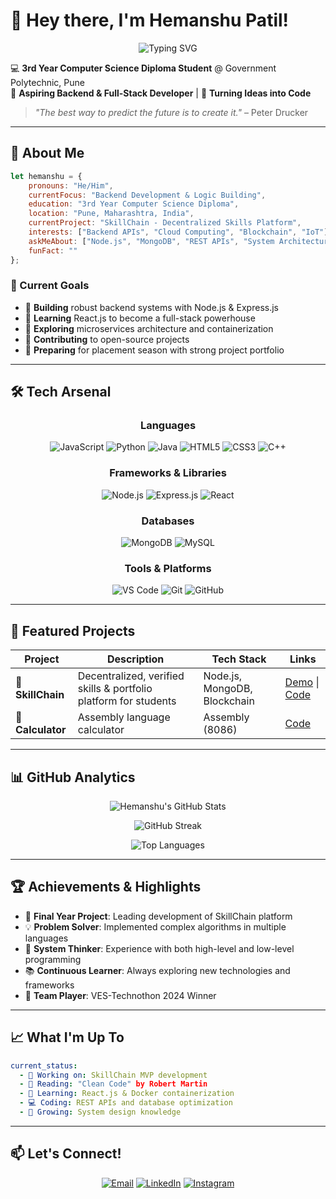 # 👋 Hey there, I'm Hemanshu Patil!

<div align="center">
  
![Typing SVG](https://readme-typing-svg.herokuapp.com?font=Fira+Code&pause=1000&color=36BCF7&center=true&vCenter=true&width=435&lines=Backend+Developer;Computer+Science+Student;Problem+Solver+%26+Innovator;Always+Learning%2C+Always+Building)

</div>

💻 **3rd Year Computer Science Diploma Student** @ Government Polytechnic, Pune  
🚀 **Aspiring Backend & Full-Stack Developer** | 🎯 **Turning Ideas into Code**

> *"The best way to predict the future is to create it."* – Peter Drucker

---

## 🚀 About Me

```javascript
let hemanshu = {
    pronouns: "He/Him",
    currentFocus: "Backend Development & Logic Building",
    education: "3rd Year Computer Science Diploma",
    location: "Pune, Maharashtra, India",
    currentProject: "SkillChain - Decentralized Skills Platform",
    interests: ["Backend APIs", "Cloud Computing", "Blockchain", "IoT"],
    askMeAbout: ["Node.js", "MongoDB", "REST APIs", "System Architecture"],
    funFact: ""
};
```

### 🎯 Current Goals
- 🔹 **Building** robust backend systems with Node.js & Express.js
- 🔹 **Learning** React.js to become a full-stack powerhouse
- 🔹 **Exploring** microservices architecture and containerization
- 🔹 **Contributing** to open-source projects
- 🔹 **Preparing** for placement season with strong project portfolio

---

## 🛠️ Tech Arsenal

<div align="center">

### Languages
![JavaScript](https://img.shields.io/badge/JavaScript-F7DF1E?style=for-the-badge&logo=javascript&logoColor=black)
![Python](https://img.shields.io/badge/Python-3776AB?style=for-the-badge&logo=python&logoColor=white)
![Java](https://img.shields.io/badge/Java-ED8B00?style=for-the-badge&logo=java&logoColor=white)
![HTML5](https://img.shields.io/badge/HTML5-E34F26?style=for-the-badge&logo=html5&logoColor=white)
![CSS3](https://img.shields.io/badge/CSS3-1572B6?style=for-the-badge&logo=css3&logoColor=white)
![C++](https://img.shields.io/badge/C++-525252?style=for-the-badge&logo=assembly&logoColor=white)

### Frameworks & Libraries
![Node.js](https://img.shields.io/badge/Node.js-43853D?style=for-the-badge&logo=node.js&logoColor=white)
![Express.js](https://img.shields.io/badge/Express.js-404D59?style=for-the-badge&logo=express&logoColor=white)
![React](https://img.shields.io/badge/React-20232A?style=for-the-badge&logo=react&logoColor=61DAFB)

### Databases
![MongoDB](https://img.shields.io/badge/MongoDB-4EA94B?style=for-the-badge&logo=mongodb&logoColor=white)
![MySQL](https://img.shields.io/badge/MySQL-005C84?style=for-the-badge&logo=mysql&logoColor=white)

### Tools & Platforms
![VS Code](https://img.shields.io/badge/VS_Code-0078d4?style=for-the-badge&logo=visual%20studio%20code&logoColor=white)
![Git](https://img.shields.io/badge/Git-F05032?style=for-the-badge&logo=git&logoColor=white)
![GitHub](https://img.shields.io/badge/GitHub-100000?style=for-the-badge&logo=github&logoColor=white)

</div>

---

## 📂 Featured Projects

<div align="center">

| Project | Description | Tech Stack | Links |
|---------|-------------|------------|-------|
| 🔐 **SkillChain** | Decentralized, verified skills & portfolio platform for students | Node.js, MongoDB, Blockchain | [Demo](#) \| [Code](#) |
| 📝 **Calculator** | Assembly language calculator | Assembly (8086) | [Code](#) |

</div>

---

## 📊 GitHub Analytics

<div align="center">
  
![Hemanshu's GitHub Stats](https://github-readme-stats.vercel.app/api?username=itsmehemanshu&show_icons=true&theme=radical&hide_border=true&count_private=true)

![GitHub Streak](https://github-readme-streak-stats.herokuapp.com/?user=itsmehemanshu&theme=radical&hide_border=true)

![Top Languages](https://github-readme-stats.vercel.app/api/top-langs/?username=itsmehemanshu&theme=radical&hide_border=true&layout=compact)

</div>

---



## 🏆 Achievements & Highlights

- 🎯 **Final Year Project**: Leading development of SkillChain platform
- 💡 **Problem Solver**: Implemented complex algorithms in multiple languages
- 🔧 **System Thinker**: Experience with both high-level and low-level programming
- 📚 **Continuous Learner**: Always exploring new technologies and frameworks
- 🤝 **Team Player**: VES-Technothon 2024 Winner 

---

## 📈 What I'm Up To

```yaml
current_status:
  - 🔨 Working on: SkillChain MVP development
  - 📖 Reading: "Clean Code" by Robert Martin
  - 🎯 Learning: React.js & Docker containerization
  - 💻 Coding: REST APIs and database optimization
  - 🌱 Growing: System design knowledge
```

---

## 📫 Let's Connect!

<div align="center">

[![Email](https://img.shields.io/badge/Email-D14836?style=for-the-badge&logo=gmail&logoColor=white)](mailto:hemanshupatil2@gmail.com)
[![LinkedIn](https://img.shields.io/badge/LinkedIn-0077B5?style=for-the-badge&logo=linkedin&logoColor=white)](https://www.linkedin.com/prajwal-jadhav-4a2120373/)
[![Instagram](https://img.shields.io/badge/Instagram-E4405F?style=for-the-badge&logo=instagram&logoColor=white)](https://instagram.com/me.hp._)


</div>

